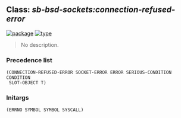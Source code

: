 ## Class: ***sb-bsd-sockets:connection-refused-error***
[![package](https://img.shields.io/badge/Package-SB--BSD--SOCKETS-5f9ea0.svg?style=social&colorA=999999)](../) [![type](https://img.shields.io/badge/Type-Class-5f9ea0.svg?style=social&colorA=999999)](../#class) 

> No description.

### Precedence list
```
(CONNECTION-REFUSED-ERROR SOCKET-ERROR ERROR SERIOUS-CONDITION CONDITION
 SLOT-OBJECT T)
```
### Initargs
```
(ERRNO SYMBOL SYMBOL SYSCALL)
```

